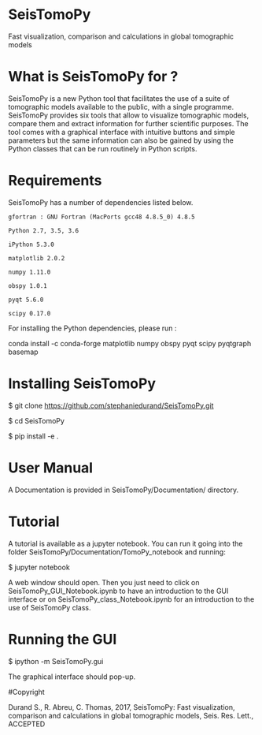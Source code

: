 # SeisTomoPy

Fast visualization, comparison and calculations in global tomographic models

# What is SeisTomoPy for ?

SeisTomoPy is a new Python tool that facilitates the use of a suite of tomographic models available to the public, with a single programme. SeisTomoPy provides six tools that allow to visualize tomographic models, compare them and extract information for further scientific purposes. The tool comes with a graphical interface with intuitive buttons and simple parameters but the same information can also be gained by using the Python classes that can be run routinely in Python scripts.

# Requirements

SeisTomoPy has a number of dependencies listed below.

    gfortran : GNU Fortran (MacPorts gcc48 4.8.5_0) 4.8.5

    Python 2.7, 3.5, 3.6

    iPython 5.3.0

    matplotlib 2.0.2

    numpy 1.11.0

    obspy 1.0.1

    pyqt 5.6.0

    scipy 0.17.0

For installing the Python dependencies, please run :

conda install -c conda-forge matplotlib numpy obspy pyqt scipy pyqtgraph basemap

# Installing SeisTomoPy

$ git clone https://github.com/stephaniedurand/SeisTomoPy.git

$ cd SeisTomoPy

$ pip install -e .

# User Manual

A Documentation is provided in SeisTomoPy/Documentation/ directory.

# Tutorial

A tutorial is available as a jupyter notebook. You can run it going into the folder SeisTomoPy/Documentation/TomoPy_notebook and running:

$ jupyter notebook

A web window should open. Then you just need to click on SeisTomoPy_GUI_Notebook.ipynb to have an introduction to the GUI interface or on SeisTomoPy_class_Notebook.ipynb for an introduction to the use of SeisTomoPy class.

# Running the GUI

$ ipython -m SeisTomoPy.gui

The graphical interface should pop-up.

#Copyright

Durand S., R. Abreu, C. Thomas, 2017, SeisTomoPy: Fast visualization, comparison and calculations in global tomographic models, Seis. Res. Lett., ACCEPTED